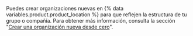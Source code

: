 Puedes crear organizaciones nuevas en {% data variables.product.product_location %} para que reflejen la estructura de tu grupo o compañía. Para obtener más información, consulta la sección "[Crear una organización nueva desde cero](/organizations/collaborating-with-groups-in-organizations/creating-a-new-organization-from-scratch)".
